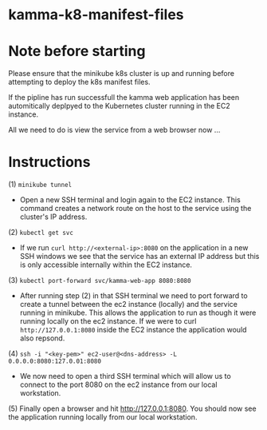 # kamma-k8-manifest-files

# Note before starting 

Please ensure that the minikube k8s cluster is up and running before attempting to deploy the k8s manifest files.

If the pipline has run successfull the kamma web application has been automitically deplpyed to the Kubernetes cluster running in the EC2 instance. 

All we need to do is view the service from a web browser now ...

# Instructions


(1) `minikube tunnel`

- Open a new SSH terminal and login again to the EC2 instance. This command creates a network route on the host to the service using the cluster's IP address.

(2) `kubectl get svc`

- If we run `curl http://<external-ip>:8080` on the application in a new SSH windows we see that the service has an external IP address but this is only accessible internally within the EC2 instance. 


(3) `kubectl port-forward svc/kamma-web-app 8080:8080`

- After running step (2) in that SSH terminal we need to port forward to create a tunnel between the ec2 instance (locally) and the service running in minikube. This allows the application to run as though it were running locally on the ec2 instance. If we were to curl `http://127.0.0.1:8080` inside the EC2 instance the application would also repsond.  

(4) `ssh -i "<key-pem>" ec2-user@<dns-address> -L 0.0.0.0:8080:127.0.01:8080`

- We now need to open a third SSH terminal which will allow us to connect to the port 8080 on the ec2 instance from our local workstation.

(5) Finally open a browser and hit http://127.0.0.1:8080. You should now see the application running locally from our local workstation. 
